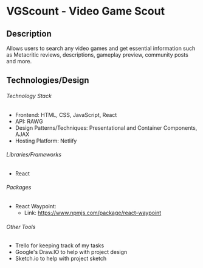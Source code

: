 # VGScount - Video Game Scout

## Description
Allows users to search any video games and get essential information such as Metacritic reviews, descriptions, gameplay preview, community posts and more.

## Technologies/Design

###### Technology Stack
- Frontend: HTML, CSS, JavaScript, React
- API: RAWG
- Design Patterns/Techniques: Presentational and Container Components, AJAX
- Hosting Platform: Netlify

###### Libraries/Frameworks
- React

###### Packages
- React Waypoint:
  - Link: https://www.npmjs.com/package/react-waypoint

###### Other Tools
- Trello for keeping track of my tasks
- Google's Draw.IO to help with project design
- Sketch.io to help with project sketch



